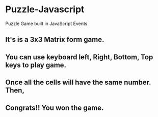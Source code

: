 # Puzzle-Javascript
Puzzle Game built in JavaScript Events

## It's is a 3x3 Matrix form game.

## You can use keyboard left, Right, Bottom, Top keys to play game.

## Once all the cells will have the same number. Then,

## Congrats!! You won the game.
